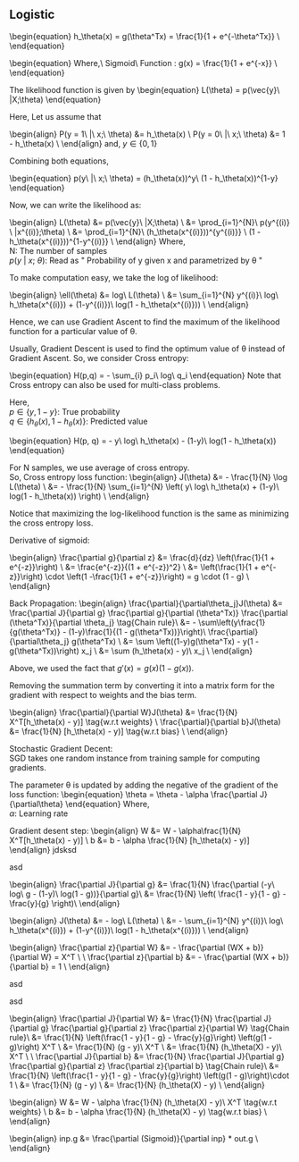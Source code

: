 ## Logistic

\begin{equation}
h_\theta(x) = g(\theta^Tx) = \frac{1}{1 + e^{-\theta^Tx}} \\
\end{equation}

\begin{equation}
Where,\ Sigmoid\ Function : g(x) = \frac{1}{1 + e^{-x}} \\
\end{equation}


The likelihood function is given by 
\begin{equation}
L(\theta) = p(\vec{y}\ |X;\theta)
\end{equation}

Here, Let us assume that

\begin{align}
P(y = 1\ |\ x;\ \theta) &= h_\theta(x) \\
P(y = 0\ |\ x;\ \theta) &= 1 - h_\theta(x) \\
\end{align}
and, $y\in\{0, 1\}$

Combining both equations,

\begin{equation}
p(y\ |\ x;\ \theta) = (h_\theta(x))^y\ (1 - h_\theta(x))^{1-y}
\end{equation}

Now, we can write the likelihood as:

\begin{align}
L(\theta) &= p(\vec{y}\ |X;\theta) \\
&= \prod_{i=1}^{N}\ p(y^{(i)} \ |x^{(i)};\theta) \\
&= \prod_{i=1}^{N}\ (h_\theta(x^{(i)}))^{y^{(i)}} \ (1 - h_\theta(x^{(i)}))^{1-y^{(i)}} \\
\end{align}
Where,<br>
N: The number of samples<br>
$p(y\ |\ x;\ \theta)$: Read as " Probability of y given x and parametrized by θ "

To make computation easy, we take the log of likelihood:

\begin{align}
\ell(\theta) &= log\ L(\theta) \\
&= \sum_{i=1}^{N} y^{(i)}\ log\ h_\theta(x^{(i)}) + (1-y^{(i)})\ log(1 - h_\theta(x^{(i)})) \\
\end{align}

Hence, we can use Gradient Ascent to find the maximum of the likelihood function for a particular value of θ.

Usually, Gradient Descent is used to find the optimum value of θ instead of Gradient Ascent. So, we consider Cross entropy:

\begin{equation}
H(p,q) = - \sum_{i} p_i\ log\ q_i
\end{equation}
Note that Cross entropy can also be used for multi-class problems.

Here,<br>
$p\in\{y, 1-y\}$: True probability<br>
$q\in\{h_\theta(x), 1-h_\theta(x)\}$: Predicted value

\begin{equation}
H(p, q) = - y\ log\ h_\theta(x) - (1-y)\ log(1 - h_\theta(x))
\end{equation}

For N samples, we use average of cross entropy.<br>
So, Cross entropy loss function:
\begin{align}
J(\theta) &= - \frac{1}{N} \log L(\theta) \\
&= - \frac{1}{N} \sum_{i=1}^{N} \left( y\ log\ h_\theta(x) + (1-y)\ log(1 - h_\theta(x)) \right) \\
\end{align}


Notice that maximizing the log-likelihood function is the same as minimizing the cross entropy loss.


Derivative of sigmoid:

\begin{align}
\frac{\partial g}{\partial z} &= \frac{d}{dz} \left(\frac{1}{1 + e^{-z}}\right) \\
&= \frac{e^{-z}}{(1 + e^{-z})^2} \\
&= \left(\frac{1}{1 + e^{-z}}\right) \cdot \left(1 -\frac{1}{1 + e^{-z}}\right) = g \cdot (1 - g) \\ 
\end{align}


Back Propagation:
\begin{align}
\frac{\partial}{\partial\theta_j}J(\theta) &= \frac{\partial J}{\partial g} \frac{\partial g}{\partial (\theta^Tx)} \frac{\partial (\theta^Tx)}{\partial \theta_j} \tag{Chain rule}\\
&= - \sum\left(y\frac{1}{g(\theta^Tx)} - (1-y)\frac{1}{(1 - g(\theta^Tx))}\right)\ \frac{\partial}{\partial\theta_j} g(\theta^Tx) \\
&= \sum \left((1-y)g(\theta^Tx) - y(1 - g(\theta^Tx))\right) x_j \\
&= \sum (h_\theta(x) - y)\ x_j \\
\end{align}

Above, we used the fact that $g'(x) = g(x)(1 - g(x))$.

Removing the summation term by converting it into a matrix form for the gradient with respect to weights and the bias term.

\begin{align}
\frac{\partial}{\partial W}J(\theta) &= \frac{1}{N} X^T[h_\theta(x) - y)]  \tag{w.r.t weights} \\ 
\frac{\partial}{\partial b}J(\theta) &= \frac{1}{N} [h_\theta(x) - y)] \tag{w.r.t bias} \\ 
\end{align}


Stochastic Gradient Decent:<br>
SGD takes one random instance from training sample for computing gradients.

The parameter θ is updated by adding the negative of the gradient of the loss function:
\begin{equation}
\theta = \theta - \alpha \frac{\partial J}{\partial\theta}
\end{equation}
Where,<br>
$\alpha$: Learning rate

Gradient desent step:
\begin{align}
W &= W - \alpha\frac{1}{N} X^T[h_\theta(x) - y)]  \\
b &= b - \alpha \frac{1}{N} [h_\theta(x) - y)] 
\end{align}
jdsksd

asd


\begin{align}
\frac{\partial J}{\partial g} &= \frac{1}{N} \frac{\partial (-y\ log\ g - (1-y)\ log(1 - g))}{\partial g}\\
&= \frac{1}{N} \left( \frac{1 - y}{1 - g} - \frac{y}{g} \right)\\
\end{align}


\begin{align}
J(\theta) &= - log\ L(\theta) \\
&= - \sum_{i=1}^{N} y^{(i)}\ log\ h_\theta(x^{(i)}) + (1-y^{(i)})\ log(1 - h_\theta(x^{(i)})) \\
\end{align}

\begin{align}
\frac{\partial z}{\partial W} &= - \frac{\partial (WX + b)}{\partial W} = X^T \\
\\
\frac{\partial z}{\partial b} &= - \frac{\partial (WX + b)}{\partial b} = 1 \\
\end{align}

asd

asd


\begin{align}
\frac{\partial J}{\partial W} &= \frac{1}{N} \frac{\partial J}{\partial g} \frac{\partial g}{\partial z} \frac{\partial z}{\partial W} \tag{Chain rule}\\
&= \frac{1}{N} \left(\frac{1 - y}{1 - g} - \frac{y}{g}\right) \left(g(1 - g)\right) X^T  \\
&= \frac{1}{N} (g - y)\ X^T  \\
&= \frac{1}{N} (h_\theta(X) - y)\ X^T  \\
\\
\frac{\partial J}{\partial b} &= \frac{1}{N} \frac{\partial J}{\partial g} \frac{\partial g}{\partial z} \frac{\partial z}{\partial b} \tag{Chain rule}\\
&= \frac{1}{N} \left(\frac{1 - y}{1 - g} - \frac{y}{g}\right) \left(g(1 - g)\right)\cdot 1 \\
&= \frac{1}{N} (g - y) \\
&= \frac{1}{N} (h_\theta(X) - y) \\
\end{align}


\begin{align}
W &= W - \alpha \frac{1}{N} (h_\theta(X) - y)\ X^T \tag{w.r.t weights} \\
b &= b - \alpha \frac{1}{N} (h_\theta(X) - y)  \tag{w.r.t bias} \\
\end{align}

\begin{align}
inp.g &= \frac{\partial (Sigmoid)}{\partial inp} * out.g \\
\end{align}